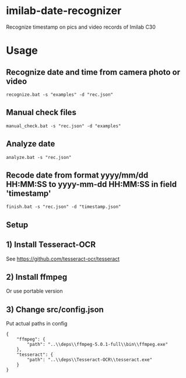 # imilab-date-recognizer
Recognize timestamp on pics and video records of Imilab C30

# Usage

## Recognize date and time from camera photo or video
```
recognize.bat -s "examples" -d "rec.json"
```

## Manual check files
```
manual_check.bat -s "rec.json" -d "examples"
```

## Analyze date
```
analyze.bat -s "rec.json"
```

## Recode date from format yyyy/mm/dd HH:MM:SS to yyyy-mm-dd HH:MM:SS in field 'timestamp'
```
finish.bat -s "rec.json" -d "timestamp.json"
```

## Setup

## 1) Install Tesseract-OCR
See https://github.com/tesseract-ocr/tesseract

## 2) Install ffmpeg
Or use portable version

## 3) Change src/config.json
Put actual paths in config
```
{
    "ffmpeg": {
        "path": "..\\deps\\ffmpeg-5.0.1-full\\bin\\ffmpeg.exe"
    },
    "tesseract": {
        "path": "..\\deps\\Tesseract-OCR\\tesseract.exe"
    }
}
```
